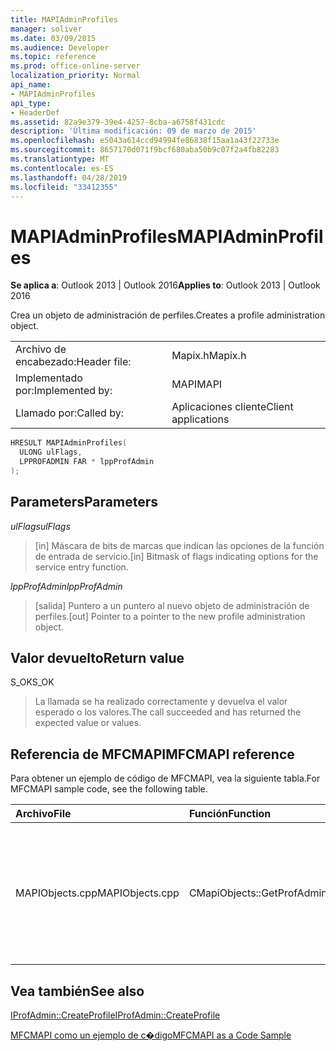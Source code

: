 ```yaml
---
title: MAPIAdminProfiles
manager: soliver
ms.date: 03/09/2015
ms.audience: Developer
ms.topic: reference
ms.prod: office-online-server
localization_priority: Normal
api_name:
- MAPIAdminProfiles
api_type:
- HeaderDef
ms.assetid: 82a9e379-39e4-4257-8cba-a6758f431cdc
description: 'Última modificación: 09 de marzo de 2015'
ms.openlocfilehash: e5043a614ccd94994fe86838f15aa1a43f22733e
ms.sourcegitcommit: 8657170d071f9bcf680aba50b9c07f2a4fb82283
ms.translationtype: MT
ms.contentlocale: es-ES
ms.lasthandoff: 04/28/2019
ms.locfileid: "33412355"
---
```

# <a name="mapiadminprofiles"></a><span data-ttu-id="7ae7b-103">MAPIAdminProfiles</span><span class="sxs-lookup"><span data-stu-id="7ae7b-103">MAPIAdminProfiles</span></span>

  
  
<span data-ttu-id="7ae7b-104">**Se aplica a**: Outlook 2013 | Outlook 2016</span><span class="sxs-lookup"><span data-stu-id="7ae7b-104">**Applies to**: Outlook 2013 | Outlook 2016</span></span> 
  
<span data-ttu-id="7ae7b-105">Crea un objeto de administración de perfiles.</span><span class="sxs-lookup"><span data-stu-id="7ae7b-105">Creates a profile administration object.</span></span> 
  
|||
|:-----|:-----|
|<span data-ttu-id="7ae7b-106">Archivo de encabezado:</span><span class="sxs-lookup"><span data-stu-id="7ae7b-106">Header file:</span></span>  <br/> |<span data-ttu-id="7ae7b-107">Mapix.h</span><span class="sxs-lookup"><span data-stu-id="7ae7b-107">Mapix.h</span></span>  <br/> |
|<span data-ttu-id="7ae7b-108">Implementado por:</span><span class="sxs-lookup"><span data-stu-id="7ae7b-108">Implemented by:</span></span>  <br/> |<span data-ttu-id="7ae7b-109">MAPI</span><span class="sxs-lookup"><span data-stu-id="7ae7b-109">MAPI</span></span>  <br/> |
|<span data-ttu-id="7ae7b-110">Llamado por:</span><span class="sxs-lookup"><span data-stu-id="7ae7b-110">Called by:</span></span>  <br/> |<span data-ttu-id="7ae7b-111">Aplicaciones cliente</span><span class="sxs-lookup"><span data-stu-id="7ae7b-111">Client applications</span></span>  <br/> |
   
```cpp
HRESULT MAPIAdminProfiles(
  ULONG ulFlags,
  LPPROFADMIN FAR * lppProfAdmin
);
```

## <a name="parameters"></a><span data-ttu-id="7ae7b-112">Parameters</span><span class="sxs-lookup"><span data-stu-id="7ae7b-112">Parameters</span></span>

 <span data-ttu-id="7ae7b-113">_ulFlags_</span><span class="sxs-lookup"><span data-stu-id="7ae7b-113">_ulFlags_</span></span>
  
> <span data-ttu-id="7ae7b-114">[in] Máscara de bits de marcas que indican las opciones de la función de entrada de servicio.</span><span class="sxs-lookup"><span data-stu-id="7ae7b-114">[in] Bitmask of flags indicating options for the service entry function.</span></span> 
    
 <span data-ttu-id="7ae7b-115">_lppProfAdmin_</span><span class="sxs-lookup"><span data-stu-id="7ae7b-115">_lppProfAdmin_</span></span>
  
> <span data-ttu-id="7ae7b-116">[salida] Puntero a un puntero al nuevo objeto de administración de perfiles.</span><span class="sxs-lookup"><span data-stu-id="7ae7b-116">[out] Pointer to a pointer to the new profile administration object.</span></span>
    
## <a name="return-value"></a><span data-ttu-id="7ae7b-117">Valor devuelto</span><span class="sxs-lookup"><span data-stu-id="7ae7b-117">Return value</span></span>

<span data-ttu-id="7ae7b-118">S_OK</span><span class="sxs-lookup"><span data-stu-id="7ae7b-118">S_OK</span></span> 
  
> <span data-ttu-id="7ae7b-119">La llamada se ha realizado correctamente y devuelva el valor esperado o los valores.</span><span class="sxs-lookup"><span data-stu-id="7ae7b-119">The call succeeded and has returned the expected value or values.</span></span>
    
## <a name="mfcmapi-reference"></a><span data-ttu-id="7ae7b-120">Referencia de MFCMAPI</span><span class="sxs-lookup"><span data-stu-id="7ae7b-120">MFCMAPI reference</span></span>

<span data-ttu-id="7ae7b-121">Para obtener un ejemplo de código de MFCMAPI, vea la siguiente tabla.</span><span class="sxs-lookup"><span data-stu-id="7ae7b-121">For MFCMAPI sample code, see the following table.</span></span>
  
|<span data-ttu-id="7ae7b-122">**Archivo**</span><span class="sxs-lookup"><span data-stu-id="7ae7b-122">**File**</span></span>|<span data-ttu-id="7ae7b-123">**Función**</span><span class="sxs-lookup"><span data-stu-id="7ae7b-123">**Function**</span></span>|<span data-ttu-id="7ae7b-124">**Comentario**</span><span class="sxs-lookup"><span data-stu-id="7ae7b-124">**Comment**</span></span>|
|:-----|:-----|:-----|
|<span data-ttu-id="7ae7b-125">MAPIObjects.cpp</span><span class="sxs-lookup"><span data-stu-id="7ae7b-125">MAPIObjects.cpp</span></span>  <br/> |<span data-ttu-id="7ae7b-126">CMapiObjects::GetProfAdmin</span><span class="sxs-lookup"><span data-stu-id="7ae7b-126">CMapiObjects::GetProfAdmin</span></span>  <br/> |<span data-ttu-id="7ae7b-127">MFCMAPI usa el **método MAPIAdminProfiles** para obtener el objeto de administración de perfiles.</span><span class="sxs-lookup"><span data-stu-id="7ae7b-127">MFCMAPI uses the **MAPIAdminProfiles** method to get the profile administration object.</span></span>  <br/> |
   
## <a name="see-also"></a><span data-ttu-id="7ae7b-128">Vea también</span><span class="sxs-lookup"><span data-stu-id="7ae7b-128">See also</span></span>



[<span data-ttu-id="7ae7b-129">IProfAdmin::CreateProfile</span><span class="sxs-lookup"><span data-stu-id="7ae7b-129">IProfAdmin::CreateProfile</span></span>](iprofadmin-createprofile.md)


[<span data-ttu-id="7ae7b-130">MFCMAPI como un ejemplo de c�digo</span><span class="sxs-lookup"><span data-stu-id="7ae7b-130">MFCMAPI as a Code Sample</span></span>](mfcmapi-as-a-code-sample.md)

